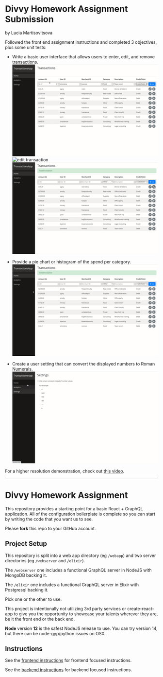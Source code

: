 # Divvy Homework Assignment Submission
by Lucia Martisovitsova

Followed the front end assignment instructions and completed 3 objectives, plus some unit tests:
* Write a basic user interface that allows users to enter, edit, and remove transactions.
  ![create transaction](gifs/create_transaction.gif)
  ![edit transaction](gifs/edit_transaction.gif)
  ![delete transaction](gifs/delete_transaction.gif)

* Provide a pie chart or histogram of the spend per category.
  ![pie chart](gifs/pie_chart.gif)

* Create a user setting that can convert the displayed numbers to Roman Numerals.
  ![roman numerals toggle](gifs/roman_numerals.gif)

For a higher resolution demonstration, check out [this video](https://www.youtube.com/watch?v=Ympch0Y4RwI).


---------------------------------------

# Divvy Homework Assignment

This repository provides a starting point for a basic React + GraphQL application.
All of the configuration boilerplate is complete so you can start by writing the code that you want us to see.

Please **fork** this repo to your GitHub account.


## Project Setup

This repository is split into a web app directory (eg `/webapp`) and two server directories (eg `/webserver` and `/elixir`).

The `/webserver` one includes a functional GraphQL server in NodeJS with MongoDB backing it.

The `/elixir` one includes a functional GraphQL server in Elixir with Postgresql backing it.

Pick one or the other to use.

This project is intentionally not utilizing 3rd party services or create-react-app to give you the opportunity to showcase your talents wherever they are, be it the front end or the back end.

**Node** version **12** is the safest NodeJS release to use.  You can try version 14, but there can be node-gyp/python issues on OSX.

## Instructions

See the [frontend instructions](frontend.md) for frontend focused instructions.

See the [backend instructions](backend.md) for backend focused instructions.


